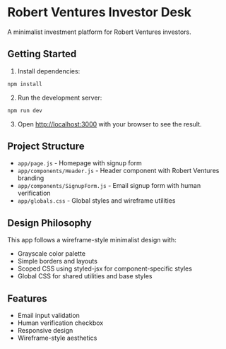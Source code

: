 # Robert Ventures Investor Desk

A minimalist investment platform for Robert Ventures investors.

## Getting Started

1. Install dependencies:
```bash
npm install
```

2. Run the development server:
```bash
npm run dev
```

3. Open [http://localhost:3000](http://localhost:3000) with your browser to see the result.

## Project Structure

- `app/page.js` - Homepage with signup form
- `app/components/Header.js` - Header component with Robert Ventures branding
- `app/components/SignupForm.js` - Email signup form with human verification
- `app/globals.css` - Global styles and wireframe utilities

## Design Philosophy

This app follows a wireframe-style minimalist design with:
- Grayscale color palette
- Simple borders and layouts
- Scoped CSS using styled-jsx for component-specific styles
- Global CSS for shared utilities and base styles

## Features

- Email input validation
- Human verification checkbox
- Responsive design
- Wireframe-style aesthetics
